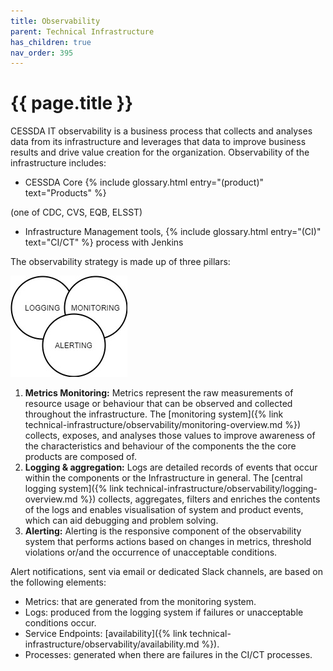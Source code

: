 ```yaml
---
title: Observability
parent: Technical Infrastructure
has_children: true
nav_order: 395
---
```


# {{ page.title }}

CESSDA IT observability is a business process that collects and analyses data from its infrastructure
and leverages that data to improve business results and drive value creation for the organization.
Observability of the infrastructure includes:

- CESSDA Core {% include glossary.html entry="(product)" text="Products" %}

(one of CDC, CVS, EQB, ELSST)

- Infrastructure Management tools,
  {% include glossary.html entry="(CI)" text="CI/CT" %} process with Jenkins

The observability strategy is made up of three pillars:

![CESSDA Observability](../../images/observability-3.jpg)

1. **Metrics Monitoring:** Metrics represent the raw measurements of resource usage or behaviour that can be
  observed and collected throughout the infrastructure.
  The [monitoring system]({% link technical-infrastructure/observability/monitoring-overview.md %}) collects, exposes,
  and analyses those values to improve awareness of the characteristics and behaviour of the components
  the the core products are composed of.
1. **Logging & aggregation:** Logs are detailed records of events that occur within the components
  or the Infrastructure in general.
  The [central logging system]({% link technical-infrastructure/observability/logging-overview.md %}) collects, aggregates,
  filters and enriches the contents of the logs and enables visualisation of system and product events,
  which can aid debugging and problem solving.
1. **Alerting:** Alerting is the responsive component of the observability system that performs actions based on
  changes in metrics, threshold violations or/and the occurrence of unacceptable conditions.

Alert notifications, sent via email or dedicated Slack channels, are based on the following elements:

- Metrics: that are generated from the monitoring system.
- Logs: produced from the logging system if failures or unacceptable conditions occur.
- Service Endpoints: [availability]({% link technical-infrastructure/observability/availability.md %}).
- Processes: generated when there are failures in the CI/CT processes.
